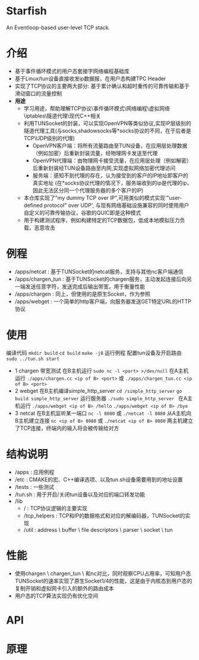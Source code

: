 # Starfish
An Eventloop-based user-level TCP stack.

# 介绍

- 基于事件循环模式的用户态套接字网络编程基础库
- 基于Linux/tun设备直接收发ip数据报，在用户态构建TPC Header
- 实现了TCP协议的主要两大部分: 基于累计确认和超时重传的可靠传输和基于滑动窗口的流量控制 
- **用途**
  - 学习用途，帮助理解TCP协议\事件循环模式\网络编程\虚拟网络\iptables\隧道代理\现代C++相关
  - 利用TUNSocket的封装，可以实现OpenVPN等类似协议,实现IP层级别的隧道代理工具(与socks,shadowsocks等*socks协议的不同，在于后者是TCP\UDP级别的代理)
    - OpenVPN客户端：将所有流量路由至TUN设备，在应用层处理数据（例如加密）后重新封装流量，经物理网卡发送至代理
    - OpenVPN代理端：由物理网卡接受流量，在应用层处理（例如解密）后重新封装经TUN设备路由至内网,实现虚拟网络加密代理访问
    - 服务端：感知不到代理的存在，认为接受到的客户的IP地址即客户的真实地址 (在*socks协议代理的情况下，服务端收到的ip是代理的ip，因此无法区分同一个代理服务器的多个客户的IP)
  - 本仓库实现了"my dummy TCP over IP",可用类似的模式实现'"user-defined protocol" over UDP', 与现有网络基础设施兼容的同时使用用户自定义的可靠传输协议，谷歌的QUIC即是这种模式
  - 用于构建测试程序，例如构建特定的TCP数据包，低成本地模拟压力负载，恶意攻击

# 例程 

- /apps/netcat : 基于TUNSocket的netcat服务，支持与其他nc客户端通信
- /apps/chargen_tun : 基于TUNSocket的chargen服务，主动发起连接后向另一端发送任意字符，发送完成后输出带宽，用于衡量性能
- /apps/chargen : 同上，但使用的是原生Socket，作为参照
- /apps/webget : 一个简单的http客户端，向服务器发送GET特定URL的HTTP协议

# 使用

编译代码
 `mkdir build`
 `cd build`
 `make -j8` 
运行例程
    配置tun设备及开启路由
     `sudo ../tun.sh start`
 -  1 chargen 带宽测试
    在B主机运行 `sudo nc -l <port> >/dev/null` 
    在A主机运行 
    `./apps/chargen.cc <ip of B> <port>`
    或
    `./apps/chargen_tun.cc <ip of B> <port>`
 -  2 webget
    在B主机编译simple_http_server
    `cd /simple_http_server`
    `go build simple_http_server`
    运行服务器
    `./sudo simple_http_server `
    在A主机运行
    `./apps/webget <ip of B> /hello`
    `./apps/webget <ip of B> /bye`
 -  3 netcat
    在B主机监听某一端口
        `nc -l 8080`
        或
        `./netcat -l 8080`
    从A主机向B主机建立连接
        `nc <ip of B> 8080`
        或
        `./netcat <ip of B> 8080`
    两主机建立了TCP连接，终端内的输入将会被传输给对方

# 结构说明

- /apps : 应用例程
- /etc : CMAKE的宏、C++编译选项、以及tun.sh设备需要用到的地址设置
- /tests : 一些测试
- /tun.sh : 用于开启/关闭tun设备以及对应的端口转发功能
- /lib 
  - / : TCP协议逻辑的主要实现
  - /tcp_helpers : TCP和IP的数据格式和对应的解编码器，TUNSocket的实现
  - /util : address \ buffer \ file descriptors \ parser \ socket \ tun 


# 性能
- 使用chargen \ chargen_tun \ 和nc对比，同时观察CPU占用率，可知用户态TUNSocket的速率实现了原生Socket1/4的性能，这是由于内核态到用户态的复制开销和虚拟网卡引入的额外的路由成本
- 用户态的TCP算法实现仍有优化空间

# API

# 原理